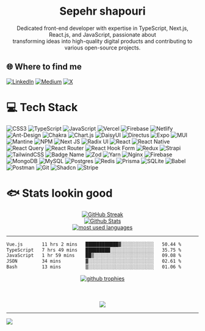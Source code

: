 <div align="center">
<h1>Sepehr shapouri</h1>
Dedicated front-end developer with expertise in TypeScript, Next.js, React.js, and JavaScript, passionate about<br>transforming ideas into high-quality digital products and contributing to various open-source projects.
</div>

## 🌐 Where to find me
[![LinkedIn](https://img.shields.io/badge/LinkedIn-%230077B5.svg?logo=linkedin&logoColor=white)](https://linkedin.com/in/sepehrshapouri) [![Medium](https://img.shields.io/badge/Medium-12100E?logo=medium&logoColor=white)](https://medium.com/@sepehrshapouri) [![X](https://img.shields.io/badge/X-black.svg?logo=X&logoColor=white)](https://x.com/sepehrshapouri) 

# 💻 Tech Stack
![CSS3](https://img.shields.io/badge/css3-%231572B6.svg?style=for-the-badge&logo=css3&logoColor=white) ![TypeScript](https://img.shields.io/badge/typescript-%23007ACC.svg?style=for-the-badge&logo=typescript&logoColor=white) ![JavaScript](https://img.shields.io/badge/javascript-%23323330.svg?style=for-the-badge&logo=javascript&logoColor=%23F7DF1E) ![Vercel](https://img.shields.io/badge/vercel-%23000000.svg?style=for-the-badge&logo=vercel&logoColor=white) ![Firebase](https://img.shields.io/badge/firebase-%23039BE5.svg?style=for-the-badge&logo=firebase) ![Netlify](https://img.shields.io/badge/netlify-%23000000.svg?style=for-the-badge&logo=netlify&logoColor=#00C7B7) ![Ant-Design](https://img.shields.io/badge/-AntDesign-%230170FE?style=for-the-badge&logo=ant-design&logoColor=white) ![Chakra](https://img.shields.io/badge/chakra-%234ED1C5.svg?style=for-the-badge&logo=chakraui&logoColor=white) ![Chart.js](https://img.shields.io/badge/chart.js-F5788D.svg?style=for-the-badge&logo=chart.js&logoColor=white) ![DaisyUI](https://img.shields.io/badge/daisyui-5A0EF8?style=for-the-badge&logo=daisyui&logoColor=white) ![Directus](https://img.shields.io/badge/directus-%2364f.svg?style=for-the-badge&logo=directus&logoColor=white) ![Expo](https://img.shields.io/badge/expo-1C1E24?style=for-the-badge&logo=expo&logoColor=#D04A37) ![MUI](https://img.shields.io/badge/MUI-%230081CB.svg?style=for-the-badge&logo=mui&logoColor=white) ![Mantine](https://img.shields.io/badge/Mantine-ffffff?style=for-the-badge&logo=Mantine&logoColor=339af0) ![NPM](https://img.shields.io/badge/NPM-%23CB3837.svg?style=for-the-badge&logo=npm&logoColor=white) ![Next JS](https://img.shields.io/badge/Next-black?style=for-the-badge&logo=next.js&logoColor=white) ![Radix UI](https://img.shields.io/badge/radix%20ui-161618.svg?style=for-the-badge&logo=radix-ui&logoColor=white) ![React](https://img.shields.io/badge/react-%2320232a.svg?style=for-the-badge&logo=react&logoColor=%2361DAFB) ![React Native](https://img.shields.io/badge/react_native-%2320232a.svg?style=for-the-badge&logo=react&logoColor=%2361DAFB) ![React Query](https://img.shields.io/badge/-React%20Query-FF4154?style=for-the-badge&logo=react%20query&logoColor=white) ![React Router](https://img.shields.io/badge/React_Router-CA4245?style=for-the-badge&logo=react-router&logoColor=white) ![React Hook Form](https://img.shields.io/badge/React%20Hook%20Form-%23EC5990.svg?style=for-the-badge&logo=reacthookform&logoColor=white) ![Redux](https://img.shields.io/badge/redux-%23593d88.svg?style=for-the-badge&logo=redux&logoColor=white) ![Strapi](https://img.shields.io/badge/strapi-%232E7EEA.svg?style=for-the-badge&logo=strapi&logoColor=white) ![TailwindCSS](https://img.shields.io/badge/tailwindcss-%2338B2AC.svg?style=for-the-badge&logo=tailwind-css&logoColor=white) ![Badge Name](https://img.shields.io/badge/tRPC-%232596BE.svg?style=for-the-badge&logo=tRPC&logoColor=white) ![Zod](https://img.shields.io/badge/zod-%233068b7.svg?style=for-the-badge&logo=zod&logoColor=white) ![Yarn](https://img.shields.io/badge/yarn-%232C8EBB.svg?style=for-the-badge&logo=yarn&logoColor=white) ![Nginx](https://img.shields.io/badge/nginx-%23009639.svg?style=for-the-badge&logo=nginx&logoColor=white) ![Firebase](https://img.shields.io/badge/firebase-a08021?style=for-the-badge&logo=firebase&logoColor=ffcd34) ![MongoDB](https://img.shields.io/badge/MongoDB-%234ea94b.svg?style=for-the-badge&logo=mongodb&logoColor=white) ![MySQL](https://img.shields.io/badge/mysql-4479A1.svg?style=for-the-badge&logo=mysql&logoColor=white) ![Postgres](https://img.shields.io/badge/postgres-%23316192.svg?style=for-the-badge&logo=postgresql&logoColor=white) ![Redis](https://img.shields.io/badge/redis-%23DD0031.svg?style=for-the-badge&logo=redis&logoColor=white) ![Prisma](https://img.shields.io/badge/Prisma-3982CE?style=for-the-badge&logo=Prisma&logoColor=white) ![SQLite](https://img.shields.io/badge/sqlite-%2307405e.svg?style=for-the-badge&logo=sqlite&logoColor=white) ![Babel](https://img.shields.io/badge/Babel-F9DC3e?style=for-the-badge&logo=babel&logoColor=black) ![Postman](https://img.shields.io/badge/Postman-FF6C37?style=for-the-badge&logo=postman&logoColor=white) ![Git](https://img.shields.io/badge/git-%23F05033.svg?style=for-the-badge&logo=git&logoColor=white) ![Shadcn](https://img.shields.io/badge/shadcn-%23000.svg?style=for-the-badge) ![Stripe](https://img.shields.io/badge/stripe-%23a855f7.svg?style=for-the-badge&logo=stripe&logoColor=ffffff)


# 🐟 Stats lookin good
<div align="center">
  <a href="https://git.io/streak-stats"><img src="https://streak-stats.demolab.com?user=sepehrshapouri&theme=gotham&hide_border=false" alt="GitHub Streak" /></a>
  <br/>
  <a href="https://github.com/anuraghazra/github-readme-stats">
    <img src="https://github-readme-stats.vercel.app/api?username=sepehrshapouri&show_icons=true&hide_border=false&theme=gotham&rank_icon=github" alt="Github Stats"/>
  </a>
  <br/>
  <a href="(https://github.com/anuraghazra/github-readme-stats)">
    <img alt="most used languages" src="https://github-readme-stats.vercel.app/api/top-langs/?username=sepehrshapouri&layout=compact&hide_border=false&theme=gotham"/>
  </a>
</div>

<hr/>
<!--START_SECTION:waka-->

```txt
Vue.js       11 hrs 2 mins   ████████████▓░░░░░░░░░░░░   50.44 %
TypeScript   7 hrs 49 mins   █████████░░░░░░░░░░░░░░░░   35.75 %
JavaScript   1 hr 59 mins    ██▒░░░░░░░░░░░░░░░░░░░░░░   09.08 %
JSON         34 mins         ▓░░░░░░░░░░░░░░░░░░░░░░░░   02.61 %
Bash         13 mins         ▒░░░░░░░░░░░░░░░░░░░░░░░░   01.06 %
```

<!--END_SECTION:waka-->
<div align="center">
  <a href="https://github-profile-trophy.vercel.app">
    <img src="https://github-profile-trophy.vercel.app/?username=sepehrshapouri&theme=tokyonight" alt="github trophies" />
  </a>
</div>
<br/>
<br/>
<br/>
<div align="center"><img src="https://user-images.githubusercontent.com/74038190/225813708-98b745f2-7d22-48cf-9150-083f1b00d6c9.gif"/></div>



---
[![](https://visitcount.itsvg.in/api?id=sepehrshapouri&icon=1&color=9)](https://visitcount.itsvg.in)

